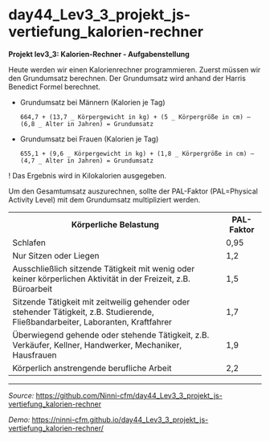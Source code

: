 # day44_Lev3_3_projekt_js-vertiefung_kalorien-rechner

**Projekt lev3_3: Kalorien-Rechner - Aufgabenstellung**

Heute werden wir einen Kalorienrechner programmieren.
Zuerst müssen wir den Grundumsatz berechnen. Der Grundumsatz wird anhand der Harris Benedict Formel berechnet.

-   Grundumsatz bei Männern (Kalorien je Tag)

        664,7 + (13,7 _ Körpergewicht in kg) + (5 _ Körpergröße in cm) – (6,8 _ Alter in Jahren) = Grundumsatz

-   Grundumsatz bei Frauen (Kalorien je Tag)

        655,1 + (9,6 _ Körpergewicht in kg) + (1,8 _ Körpergröße in cm) – (4,7 _ Alter in Jahren) = Grundumsatz

! Das Ergebnis wird in Kilokalorien ausgegeben.

Um den Gesamtumsatz auszurechnen, sollte der PAL-Faktor (PAL=Physical Activity Level) mit dem Grundumsatz multipliziert werden.

<table>
<tr>
<th>Körperliche Belastung</th><th>PAL-Faktor</th>
</tr>
<tr>
<td>Schlafen</td><td>0,95</td>
</tr>
<tr>
<td>Nur Sitzen oder Liegen</td><td>1,2</td>
</tr>
<tr>
<td>Ausschließlich sitzende Tätigkeit mit wenig oder keiner körperlichen Aktivität in der Freizeit, z.B. Büroarbeit</td><td>1,5</td>
</tr>
<tr>
<td>Sitzende Tätigkeit mit zeitweilig gehender oder stehender Tätigkeit, z.B. Studierende, Fließbandarbeiter, Laboranten, Kraftfahrer</td><td>1,7</td>
</tr>
<tr>
<td>Überwiegend gehende oder stehende Tätigkeit, z.B. Verkäufer, Kellner, Handwerker, Mechaniker, Hausfrauen</td><td>1,9</td>
</tr>
<tr>
<td>Körperlich anstrengende berufliche Arbeit</td><td>2,2</td>
</tr>
</table>

---

_Source:_ https://github.com/Ninni-cfm/day44_Lev3_3_projekt_js-vertiefung_kalorien-rechner

_Demo:_ https://ninni-cfm.github.io/day44_Lev3_3_projekt_js-vertiefung_kalorien-rechner/
